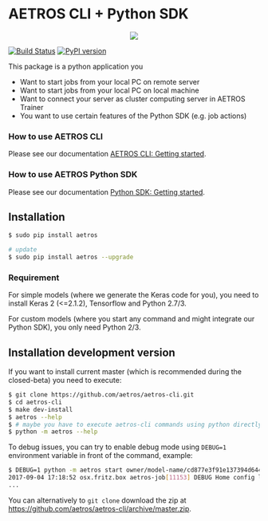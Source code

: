 # AETROS CLI + Python SDK

<p align="center">
<img src="https://avatars2.githubusercontent.com/u/17340113?v=3&s=200" />
</p>

[![Build Status](https://travis-ci.org/aetros/aetros-cli.svg?branch=master)](https://travis-ci.org/aetros/aetros-cli)
[![PyPI version](https://badge.fury.io/py/aetros.svg)](https://badge.fury.io/py/aetros)

This package is a python application you

 - Want to start jobs from your local PC on remote server
 - Want to start jobs from your local PC on local machine
 - Want to connect your server as cluster computing server in AETROS Trainer
 - You want to use certain features of the Python SDK (e.g. job actions)

### How to use AETROS CLI

Please see our documentation [AETROS CLI: Getting started](http://aetros.com/docu/trainer/getting-started).

### How to use AETROS Python SDK

Please see our documentation [Python SDK: Getting started](http://aetros.com/docu/python-sdk/getting-started).

## Installation

```bash
$ sudo pip install aetros

# update
$ sudo pip install aetros --upgrade
```

### Requirement

For simple models (where we generate the Keras code for you), you need to install Keras 2 (<=2.1.2), Tensorflow and Python 2.7/3.

For custom models (where you start any command and might integrate our Python SDK), you only need Python 2/3.


## Installation development version

If you want to install current master (which is recommended during the closed-beta) you need to execute:

```bash
$ git clone https://github.com/aetros/aetros-cli.git
$ cd aetros-cli
$ make dev-install
$ aetros --help
$ # maybe you have to execute aetros-cli commands using python directly
$ python -m aetros --help
```

To debug issues, you can try to enable debug mode using `DEBUG=1` environment variable in front of the command, example:

```bash
$ DEBUG=1 python -m aetros start owner/model-name/cd877e3f91e137394d644f4b61d97e6ab47fdfde
2017-09-04 17:18:52 osx.fritz.box aetros-job[11153] DEBUG Home config loaded from /Users/marc/.aetros.yml
...
```

You can alternatively to `git clone` download the zip at https://github.com/aetros/aetros-cli/archive/master.zip.
